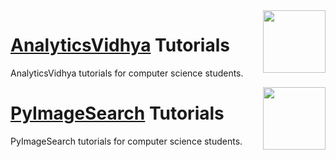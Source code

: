 <img align="right" width="100" height="100" src="https://github.com/cs-MohamedAyman/AnalyticsVidhya-Tutorials/blob/main/organizations-logos/analyticsvidhya.jpg">

# [AnalyticsVidhya](https://www.analyticsvidhya.com/) Tutorials
AnalyticsVidhya tutorials for computer science students.

<img align="right" width="100" height="100" src="https://github.com/cs-MohamedAyman/PyImageSearch-Tutorials/blob/main/organizations-logos/pyimagesearch.jpg">

# [PyImageSearch](https://www.pyimagesearch.com/) Tutorials
PyImageSearch tutorials for computer science students.
